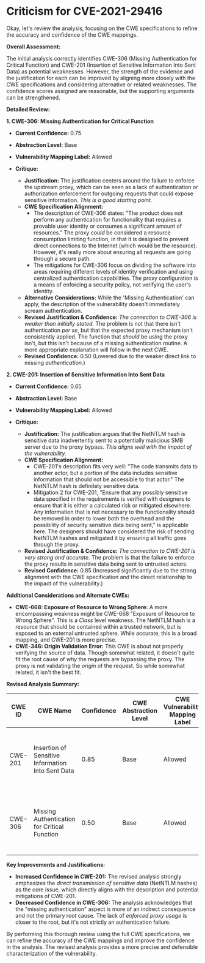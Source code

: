 # Criticism for CVE-2021-29416

Okay, let's review the analysis, focusing on the CWE specifications to refine the accuracy and confidence of the CWE mappings.

**Overall Assessment:**

The initial analysis correctly identifies CWE-306 (Missing Authentication for Critical Function) and CWE-201 (Insertion of Sensitive Information Into Sent Data) as potential weaknesses. However, the strength of the evidence and the justification for each can be improved by aligning more closely with the CWE specifications and considering alternative or related weaknesses. The confidence scores assigned are reasonable, but the supporting arguments can be strengthened.

**Detailed Review:**

**1. CWE-306: Missing Authentication for Critical Function**

*   **Current Confidence:** 0.75
*   **Abstraction Level:** Base
*   **Vulnerability Mapping Label:** Allowed

*   **Critique:**
    *   **Justification:** The justification centers around the failure to enforce the upstream proxy, which can be seen as a lack of authentication or authorization enforcement for outgoing requests that could expose sensitive information. *This is a good starting point.*
    *   **CWE Specification Alignment:**
        *   The description of CWE-306 states: "The product does not perform any authentication for functionality that requires a provable user identity or consumes a significant amount of resources."  The proxy *could* be considered a resource consumption limiting function, in that it is designed to prevent direct connections to the Internet (which would be the resource). However, it's really more about ensuring all requests are going through a secure path.
        *   The mitigations for CWE-306 focus on dividing the software into areas requiring different levels of identity verification and using centralized authentication capabilities. The proxy configuration is a means of enforcing a security policy, not verifying the user's identity.
    *   **Alternative Considerations:** While the 'Missing Authentication' can apply, the description of the vulnerability doesn't immediately scream authentication.
    *   **Revised Justification & Confidence:** *The connection to CWE-306 is weaker than initially stated.* The problem is not that there isn't authentication *per se*, but that the expected proxy mechanism isn't consistently applied. The function that *should* be using the proxy isn't, but this isn't because of a missing authentication routine. A more appropriate explanation will follow in the next CWE.
    *   **Revised Confidence:** 0.50 (Lowered due to the weaker direct link to missing *authentication*.)

**2. CWE-201: Insertion of Sensitive Information Into Sent Data**

*   **Current Confidence:** 0.65
*   **Abstraction Level:** Base
*   **Vulnerability Mapping Label:** Allowed

*   **Critique:**
    *   **Justification:** The justification argues that the NetNTLM hash is sensitive data inadvertently sent to a potentially malicious SMB server due to the proxy bypass. *This aligns well with the impact of the vulnerability.*
    *   **CWE Specification Alignment:**
        *   CWE-201's description fits very well: "The code transmits data to another actor, but a portion of the data includes sensitive information that should not be accessible to that actor." The NetNTLM hash is definitely sensitive data.
        *   Mitigation 2 for CWE-201, "Ensure that any possibly sensitive data specified in the requirements is verified with designers to ensure that it is either a calculated risk or mitigated elsewhere. Any information that is not necessary to the functionality should be removed in order to lower both the overhead and the possibility of security sensitive data being sent," is applicable here. The designers should have considered the risk of sending NetNTLM hashes and mitigated it by ensuring all traffic goes through the proxy.
    *   **Revised Justification & Confidence:** *The connection to CWE-201 is very strong and accurate.* The problem is that the failure to enforce the proxy results in sensitive data being sent to untrusted actors.
    *   **Revised Confidence:** 0.85 (Increased significantly due to the strong alignment with the CWE specification and the direct relationship to the impact of the vulnerability.)

**Additional Considerations and Alternate CWEs:**

*   **CWE-668: Exposure of Resource to Wrong Sphere:** A more encompassing weakness might be CWE-668 "Exposure of Resource to Wrong Sphere". This is a *Class* level weakness. The NetNTLM hash is a resource that should be contained within a trusted network, but is exposed to an external untrusted sphere. While accurate, this is a broad mapping, and CWE-201 is more precise.
*   **CWE-346: Origin Validation Error:** This CWE is about not properly verifying the source of data. Though somewhat related, it doesn't quite fit the root cause of *why* the requests are bypassing the proxy. The proxy is not validating the *origin* of the request. So while somewhat related, it isn't the best fit.

**Revised Analysis Summary:**

| CWE ID  | CWE Name                                    | Confidence | CWE Abstraction Level | CWE Vulnerability Mapping Label | CWE-Vulnerability Mapping Notes                                                                                                                                                                                |
| ------- | ------------------------------------------- | ---------- | --------------------- | ------------------------------- | ------------------------------------------------------------------------------------------------------------------------------------------------------------------------------------------------------------- |
| CWE-201 | Insertion of Sensitive Information Into Sent Data | 0.85       | Base                  | Allowed                         | The NetNTLM hash is sensitive data that is unintentionally transmitted to a potentially malicious SMB server due to the failure to properly enforce the upstream proxy configuration.                                    |
| CWE-306 | Missing Authentication for Critical Function | 0.50       | Base                  | Allowed                         | (Weaker Mapping) The failure to consistently use the configured proxy can be viewed as a lack of authentication/authorization enforcement for outgoing requests, although this isn't the core of the issue. |

**Key Improvements and Justifications:**

*   **Increased Confidence in CWE-201:** The revised analysis strongly emphasizes the *direct transmission of sensitive data* (NetNTLM hashes) as the core issue, which directly aligns with the description and potential mitigations of CWE-201.
*   **Decreased Confidence in CWE-306:** The analysis acknowledges that the "missing authentication" aspect is more of an indirect consequence and not the primary root cause. The lack of *enforced proxy usage* is closer to the root, but it's not strictly an authentication failure.

By performing this thorough review using the full CWE specifications, we can refine the accuracy of the CWE mappings and improve the confidence in the analysis. The revised analysis provides a more precise and defensible characterization of the vulnerability.
